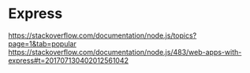 # Express
https://stackoverflow.com/documentation/node.js/topics?page=1&tab=popular
https://stackoverflow.com/documentation/node.js/483/web-apps-with-express#t=201707130402012561042

